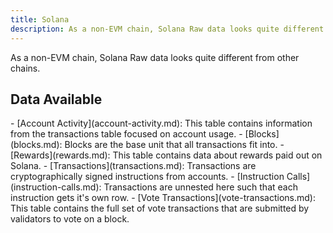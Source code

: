 ```yaml
---
title: Solana
description: As a non-EVM chain, Solana Raw data looks quite different from other chains. Learn more about Solana's data in these pages.
---
```


As a non-EVM chain, Solana Raw data looks quite different from other chains.

## Data Available

<div class="cards grid" markdown>
- [Account Activity](account-activity.md): This table contains information from the transactions table focused on account usage.
- [Blocks](blocks.md): Blocks are the base unit that all transactions fit into.
- [Rewards](rewards.md): This table contains data about rewards paid out on Solana.
- [Transactions](transactions.md): Transactions are cryptographically signed instructions from accounts.
- [Instruction Calls](instruction-calls.md): Transactions are unnested here such that each instruction gets it's own row.
- [Vote Transactions](vote-transactions.md): This table contains the full set of vote transactions that are submitted by validators to vote on a block.
</div>